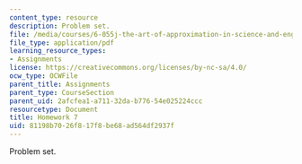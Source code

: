 ```yaml
---
content_type: resource
description: Problem set.
file: /media/courses/6-055j-the-art-of-approximation-in-science-and-engineering-spring-2008/81198b7026f817f8be68ad564df2937f_hw07.pdf
file_type: application/pdf
learning_resource_types:
- Assignments
license: https://creativecommons.org/licenses/by-nc-sa/4.0/
ocw_type: OCWFile
parent_title: Assignments
parent_type: CourseSection
parent_uid: 2afcfea1-a711-32da-b776-54e025224ccc
resourcetype: Document
title: Homework 7
uid: 81198b70-26f8-17f8-be68-ad564df2937f
---
```

Problem set.